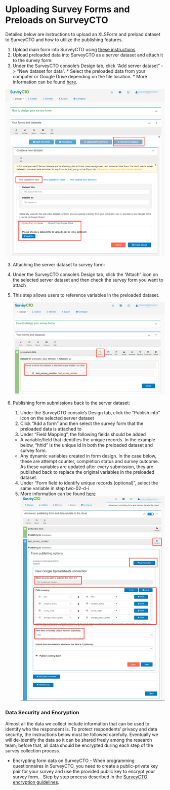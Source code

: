 # Uploading Survey Forms and Preloads on SurveyCTO

Detailed below are instructions to upload an XLSForm and preload dataset to SurveyCTO and how to utilize the publishing features.
1.  Upload main form into SurveyCTO using [these instructions](https://support.surveycto.com/hc/en-us/articles/360050736773-Deploying-form-definitions-and-server-datasets)
2.  Upload preloaded data into SurveyCTO as a server dataset and attach it to the survey form:
  1. Under the SurveyCTO console’s Design tab, click “Add server dataset” -> “New dataset for data”.
    * Select the preloaded data from your computer or Google Drive depending on the file location.
    * More information can be found [here](https://support.surveycto.com/hc/en-us/articles/360050736773-Deploying-form-definitions-and-server-datasets).

  <img src="https://github.com/dime-worldbank/iesurveykit/blob/initial-update/iesurveychecks/img/image5.png"><!--- Image is read from master branch or use full URL-->

3. Attaching the server dataset to survey form:
  1. Under the SurveyCTO console’s Design tab, click the “Attach” icon on the selected server dataset and then check the survey form you want to attach
  2. This step allows users to reference variables in the preloaded dataset.      

     <img src="https://github.com/dime-worldbank/iesurveykit/blob/initial-update/iesurveychecks/img/image1.png" ><!--- Image is read from master branch or use full URL-->

3. Publishing form submissions back to the server dataset:     
    1. Under the SurveyCTO console’s Design tab, click the “Publish into” icon on the selected server dataset
    2. Click “Add a form” and then select the survey form that the preloaded data is attached to
    3. Under “Field Mapping”, the following fields should be added
      - A variable/field that identifies the unique records. In the example below, “hhid” is the unique id in both the preloaded dataset and survey form.
      - Any dynamic variables created in form design. In the case below, these are attempt counter, completion status and survey outcome. As these variables are updated after every submission, they are published back to replace the original variables in the preloaded dataset.
    4. Under “Form field to identify unique records (optional)”, select the same variable in step two-02-d-i
    5. More information can be found [here](https://docs.surveycto.com/05-exporting-and-publishing-data/04-advanced-publishing-with-datasets/02.forms-to-datasets.html)
    <img src="https://github.com/dime-worldbank/iesurveykit/blob/initial-update/iesurveychecks/img/image9.png" ><!--- Image is read from master branch or use full URL-->


### Data Security and Encryption
Almost all the data we collect include information that can be used to identify who the respondent is.
To protect respondents’ privacy and data security, the instructions below must be followed carefully.
Eventually we will de-identify the data so it can be shared freely among the research team; before that,
all data should be encrypted during each step of the survey collection process.

* Encrypting form data on SurveyCTO - When programming questionnaires in SurveyCTO, you need to create a public-private key pair for your survey and use the provided public key to encrypt your survey form. . Step by step process described in the [SurveyCTO encryption guidelines](https://github.com/worldbank/dime-standards/blob/master/dime-research-standards/pillar-4-data-security/data-security-resources/surveycto-encryption-guidelines.md).
